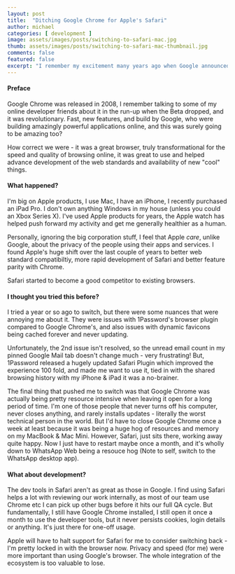 ```yaml
---
layout: post
title:  "Ditching Google Chrome for Apple's Safari"
author: michael
categories: [ development ]
image: assets/images/posts/switching-to-safari-mac.jpg
thumb: assets/images/posts/switching-to-safari-mac-thumbnail.jpg
comments: false
featured: false
excerpt: "I remember my excitement many years ago when Google announced they were releasing a browser, and I've used it for years and years since."
---
```


#### Preface

Google Chrome was released in 2008, I remember talking to some of my online developer friends about it in the run-up when the Beta dropped, and it was revolutionary. Fast, new features, and build by Google, who were building amazingly powerful applications online, and this was surely going to be amazing too?

How correct we were - it was a great browser, truly transformational for the speed and quality of browsing online, it was great to use and helped advance development of the web standards and availability of new "cool" things. 


#### What happened?

I'm big on Apple products, I use Mac, I have an iPhone, I recently purchased an iPad Pro. I don't own anything Windows in my house (unless you could an Xbox Series X). I've used Apple products for years, the Apple watch has helped push forward my activity and get me generally healthier as a human. 

Personally, ignoring the big corporation stuff, I feel that Apple _care_, unlike Google, about the privacy of the people using their apps and services. I found Apple's huge shift over the last couple of years to better web standard compatibiltiy, more rapid development of Safari and better feature parity with Chrome. 

Safari started to become a good competitor to existing browsers. 


#### I thought you tried this before?

I tried a year or so ago to switch, but there were some nuances that were annoying me about it. They were issues with 1Password's browser plugin compared to Google Chrome's, and also issues with dynamic favicons being cached forever and never updating. 

Unfortunately, the 2nd issue isn't resolved, so the unread email count in my pinned Google Mail tab doesn't change much - very frustrating! But, 1Password released a hugely updated Safari Plugin which improved the experience 100 fold, and made me want to use it, tied in with the shared browsing history with my iPhone & iPad it was a no-brainer.

The final thing that pushed me to switch was that Google Chrome was actually being pretty resource intensive when leaving it open for a long period of time. I'm one of those people that never turns off his computer, never closes anything, and rarely installs updates - literally the worst technical person in the world. But I'd have to close Google Chrome once a week at least because it was being a huge hog of resources and memory on my MacBook & Mac Mini. However, Safari, just sits there, working away quite happy. Now I just have to restart maybe once a month, and it's wholly down to WhatsApp Web being a resouce hog (Note to self, switch to the WhatsApp desktop app).

#### What about development?

The dev tools in Safari aren't as great as those in Google. I find using Safari helps a lot with reviewing our work internally, as most of our team use Chrome etc I can pick up other bugs before it hits our full QA cycle. But fundamentally, I still have Google Chrome installed, I still open it once a month to use the developer tools, but it never persists cookies, login details or anything. It's just there for one-off usage.

Apple will have to halt support for Safari for me to consider switching back - I'm pretty locked in with the browser now. Privacy and speed (for me) were more important than using Google's browser. The whole integration of the ecosystem is too valuable to lose. 